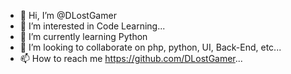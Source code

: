 - 👋 Hi, I’m @DLostGamer
- 👀 I’m interested in Code Learning...
- 🌱 I’m currently learning Python
- 💞️ I’m looking to collaborate on php, python, UI, Back-End, etc...
- 📫 How to reach me https://github.com/DLostGamer...

<!---
DLostGamer/DLostGamer is a ✨ special ✨ repository because its `README.md` (this file) appears on your GitHub profile.
You can click the Preview link to take a look at your changes.
--->
